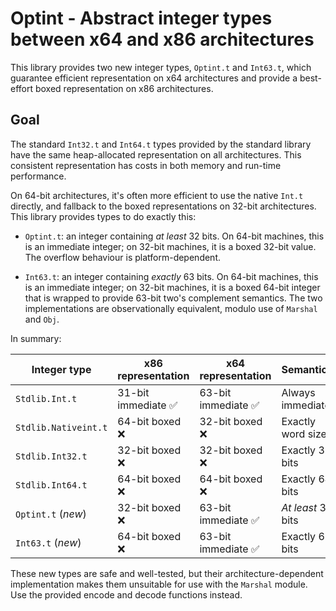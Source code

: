 Optint - Abstract integer types between x64 and x86 architectures
==================================================================

This library provides two new integer types, `Optint.t` and `Int63.t`, which
guarantee efficient representation on x64 architectures and provide a
best-effort boxed representation on x86 architectures.

## Goal

The standard `Int32.t` and `Int64.t` types provided by the standard library have
the same heap-allocated representation on all architectures. This consistent
representation has costs in both memory and run-time performance.

On 64-bit architectures, it's often more efficient to use the native `Int.t`
directly, and fallback to the boxed representations on 32-bit architectures.
This library provides types to do exactly this: 

- `Optint.t`: an integer containing _at least_ 32 bits. On 64-bit machines, this
  is an immediate integer; on 32-bit machines, it is a boxed 32-bit value. The
  overflow behaviour is platform-dependent.
  
- `Int63.t`: an integer containing _exactly_ 63 bits. On 64-bit machines, this
  is an immediate integer; on 32-bit machines, it is a boxed 64-bit integer that
  is wrapped to provide 63-bit two's complement semantics. The two
  implementations are observationally equivalent, modulo use of `Marshal` and
  `Obj`.

In summary:

| Integer type         | x86 representation  | x64 representation  | Semantics          |
| --                   | --                  | --                  | --                 |
| `Stdlib.Int.t`       | 31-bit immediate ✅ | 63-bit immediate ✅ | Always immediate   |
| `Stdlib.Nativeint.t` | 64-bit boxed ❌     | 32-bit boxed ❌     | Exactly word size  |
| `Stdlib.Int32.t`     | 32-bit boxed ❌     | 32-bit boxed ❌     | Exactly 32 bits    |
| `Stdlib.Int64.t`     | 64-bit boxed ❌     | 64-bit boxed ❌     | Exactly 64 bits    |
| `Optint.t` (_new_)   | 32-bit boxed ❌     | 63-bit immediate ✅ | _At least_ 32 bits |
| `Int63.t` (_new_)    | 64-bit boxed ❌     | 63-bit immediate ✅ | Exactly 63 bits    |

These new types are safe and well-tested, but their architecture-dependent
implementation makes them unsuitable for use with the `Marshal` module. Use the
provided encode and decode functions instead.
